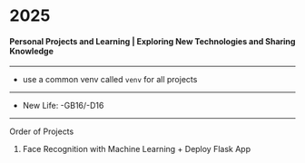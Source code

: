 # 2025
#### Personal Projects and Learning | Exploring New Technologies and Sharing Knowledge

---

- use a common venv called `venv` for all projects

--- 

- New Life: -GB16/-D16

---
Order of Projects

1. Face Recognition with Machine Learning + Deploy Flask App